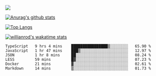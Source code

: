 <!-- <div align="center"><a href="https://app.daily.dev/bobocode"><img src="https://api.daily.dev/devcards/e055a18cb8284958ba546ef75ce2dee9.png?r=4fd" width="400" alt="Lin JinBo's Dev Card"/></a></div> -->

![](https://blog-img-1252233196.cos.ap-guangzhou.myqcloud.com/github-home.png)
     
[![Anurag's github stats](https://github-readme-stats.vercel.app/api?username=BB-Code&count_private=true&show_icons=true)](https://github.com/BB-Code/github-readme-stats)

[![Top Langs](https://github-readme-stats.vercel.app/api/top-langs/?username=BB-Code&layout=compact)](https://github.com/BB-Code/github-readme-stats)

[![willianrod's wakatime stats](https://github-readme-stats.vercel.app/api/wakatime?username=bobocode&layout=compact)](https://github.com/BB-Code/github-readme-stats)

<!--
**BB-Code/BB-Code** is a ✨ _special_ ✨ repository because its `README.md` (this file) appears on your GitHub profile.

Here are some ideas to get you started:

- 🔭 I’m currently working on ...
- 🌱 I’m currently learning ...
- 👯 I’m looking to collaborate on ...
- 🤔 I’m looking for help with ...
- 💬 Ask me about ...
- 📫 How to reach me: ...
- 😄 Pronouns: ...
- ⚡ Fun fact: ...
-->

<!--START_SECTION:waka-->

```text
TypeScript   9 hrs 4 mins    ████████████████▒░░░░░░░░   65.90 %
JavaScript   1 hr 47 mins    ███▒░░░░░░░░░░░░░░░░░░░░░   12.97 %
JSON         1 hr 8 mins     ██░░░░░░░░░░░░░░░░░░░░░░░   08.24 %
LESS         59 mins         █▓░░░░░░░░░░░░░░░░░░░░░░░   07.23 %
Docker       21 mins         ▓░░░░░░░░░░░░░░░░░░░░░░░░   02.61 %
Markdown     14 mins         ▒░░░░░░░░░░░░░░░░░░░░░░░░   01.73 %
```

<!--END_SECTION:waka-->



